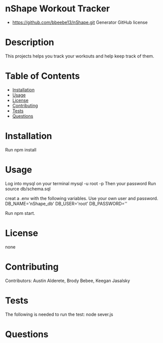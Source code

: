 # nShape Workout Tracker
* https://github.com/bbeebe13/nShape.git Generator GitHub license

# Description
This projects helps you track your workouts and help keep track of them.

# Table of Contents 
* [Installation](#installation)
* [Usage](#usage)
* [License](#license)
* [Contributing](#contributing)
* [Tests](#tests)
* [Questions](#questions)


# Installation
Run npm install

# Usage
Log into mysql on your terminal
mysql -u root -p
Then your password
Run source db/schema.sql

creat a .env with the following variables. Use your own user and password.
DB_NAME='nShape_db'
DB_USER='root'
DB_PASSWORD=''

Run npm start.

# License
none

# Contributing
​Contributors: Austin Alderete, Brody Bebee, Keegan Jasalsky

# Tests
The following is needed to run the test: node sever.js

# Questions